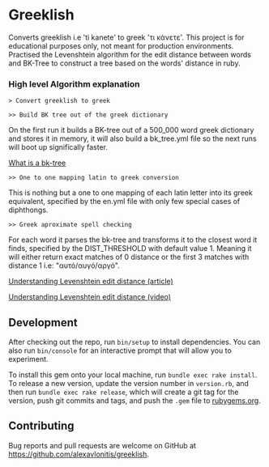# Greeklish

Converts greeklish i.e 'ti kanete' to greek 'τι κάνετε'. This project is for educational
purposes only, not meant for production environments. Practised the Levenshtein algorithm for the edit distance between words and BK-Tree to construct a tree based on the words' distance in ruby.


### **High level Algorithm explanation**

`> Convert greeklish to greek`

`>> Build BK tree out of the greek dictionary`

On the first run it builds a BK-tree out of a 500_000 word greek dictionary and stores it in memory, it will also build a bk_tree.yml file so the next runs will boot up significally faster.

[What is a bk-tree](https://www.youtube.com/watch?v=oIsPB2pqq_8)


`>> One to one mapping latin to greek conversion`

This is nothing but a one to one mapping of each latin letter into its greek equivalent, specified by the en.yml file with only few special cases of diphthongs.

`>> Greek aproximate spell checking`

For each word it parses the bk-tree and transforms it to the closest word it finds, specified by the DIST_THRESHOLD with default value 1. Meaning it will either return exact matches of 0 distance or the first 3 matches with distance 1 i.e: "αυτό/αυγό/αργό".

[Understanding Levenshtein edit distance (article)](https://medium.com/@ethannam/understanding-the-levenshtein-distance-equation-for-beginners-c4285a5604f0)

[Understanding Levenshtein edit distance (video)](https://www.youtube.com/watch?v=b6AGUjqIPsA)


## Development

After checking out the repo, run `bin/setup` to install dependencies. You can also run `bin/console` for an interactive prompt that will allow you to experiment.

To install this gem onto your local machine, run `bundle exec rake install`. To release a new version, update the version number in `version.rb`, and then run `bundle exec rake release`, which will create a git tag for the version, push git commits and tags, and push the `.gem` file to [rubygems.org](https://rubygems.org).

## Contributing

Bug reports and pull requests are welcome on GitHub at https://github.com/alexavlonitis/greeklish.
